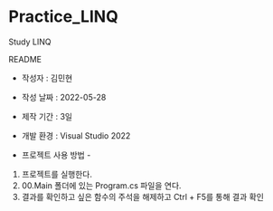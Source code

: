 # Practice_LINQ
 Study LINQ
 
README

- 작성자  	: 김민현
- 작성 날짜 	: 2022-05-28
- 제작 기간 	: 3일
- 개발 환경 	: Visual Studio 2022


- 프로젝트 사용 방법 -

1. 프로젝트를 실행한다.
2. 00.Main 폴더에 있는 Program.cs 파일을 연다.
3. 결과를 확인하고 싶은 함수의 주석을 해제하고 Ctrl + F5를 통해 결과 확인
